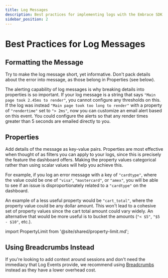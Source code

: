 ```yaml
---
title: Log Messages
description: Best practices for implementing logs with the Embrace SDK
sidebar_position: 2
---
```


# Best Practices for Log Messages

## Formatting the Message

Try to make the log message short, yet informative.
Don't pack details about the error into message, as those belong in Properties (see below).

The alerting capability of log messages is why breaking details into properties is so important. If your log message is a string that says `"Main page took 2.45ms to render"`, you cannot configure any thresholds on this. If the log was instead `"Main page took too long to render"` with a property of `"rendertime"` set to `"> 2ms"`, now you can customize an email alert based on this event. You could configure the alerts so that any render times greater than 5 seconds are emailed directly to you. 

## Properties

Add details of the message as key-value pairs.
Properties are most effective when thought of as filters you can apply to your logs, since this is precisely the feature the dashboard offers.
Making the property values categorical rather than using scalar values will help you achieve this.

For example, if you log an error message with a key of `"cardtype"`, where the value could be one of `"visa"`, `"mastercard"`, or `"amex"`,
you will be able to see if an issue is disproportionately related to a `"cardtype"` on the dashboard.

An example of a less useful property would be `"cart_total"`, where the property value could be any dollar amount. This won't lead to a cohesive set of property values since the cart total amount could vary widely. An alternative that would be more useful is to bucket the amounts (`"< $5"`, `"$5 - $10"`, etc.).

import PropertyLimit from '@site/shared/property-limit.md';

<PropertyLimit />

## Using Breadcrumbs Instead

If you're looking to add context around sessions and don't need the immediacy that Log Events provide, we recommend using [Breadcrumbs](/best-practices/breadcrumbs/) instead as they have a lower overhead cost.
